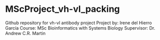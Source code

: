 # MScProject_vh-vl_packing
Github repository for vh-vl antibody project
Project by: Irene del Hierro García
Course: MSc Bioinformatics with Systems Biology
Supervisor: Dr. Andrew C.R. Martin

